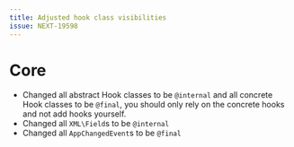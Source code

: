 ```yaml
---
title: Adjusted hook class visibilities
issue: NEXT-19598
---
```

# Core
* Changed all abstract Hook classes to be `@internal` and all concrete Hook classes to be `@final`, you should only rely on the concrete hooks and not add hooks yourself.
* Changed all `XML\Field`s to be `@internal`
* Changed all `AppChangedEvent`s to be `@final`

